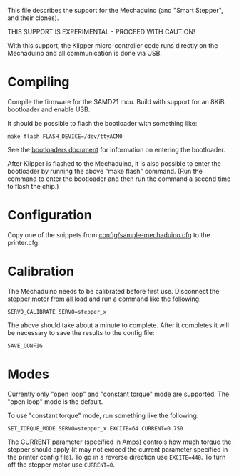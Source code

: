 This file describes the support for the Mechaduino (and "Smart
Stepper", and their clones).

THIS SUPPORT IS EXPERIMENTAL - PROCEED WITH CAUTION!

With this support, the Klipper micro-controller code runs directly on
the Mechaduino and all communication is done via USB.

# Compiling

Compile the firmware for the SAMD21 mcu. Build with support for an
8KiB bootloader and enable USB.

It should be possible to flash the bootloader with something like:
```
make flash FLASH_DEVICE=/dev/ttyACM0
```
See the
[bootloaders document](Bootloaders.md#samd21-micro-controllers-arduino-zero)
for information on entering the bootloader.

After Klipper is flashed to the Mechaduino, it is also possible to
enter the bootloader by running the above "make flash" command. (Run
the command to enter the bootloader and then run the command a second
time to flash the chip.)

# Configuration

Copy one of the snippets from
[config/sample-mechaduino.cfg](../config/sample-mechaduino.cfg) to the
printer.cfg.

# Calibration

The Mechaduino needs to be calibrated before first use. Disconnect the
stepper motor from all load and run a command like the following:
```
SERVO_CALIBRATE SERVO=stepper_x
```

The above should take about a minute to complete. After it completes
it will be necessary to save the results to the config file:
```
SAVE_CONFIG
```

# Modes

Currently only "open loop" and "constant torque" mode are supported.
The "open loop" mode is the default.

To use "constant torque" mode, run something like the following:
```
SET_TORQUE_MODE SERVO=stepper_x EXCITE=64 CURRENT=0.750
```
The CURRENT parameter (specified in Amps) controls how much torque the
stepper should apply (it may not exceed the current parameter
specified in the printer config file). To go in a reverse direction
use `EXCITE=448`. To turn off the stepper motor use `CURRENT=0`.
